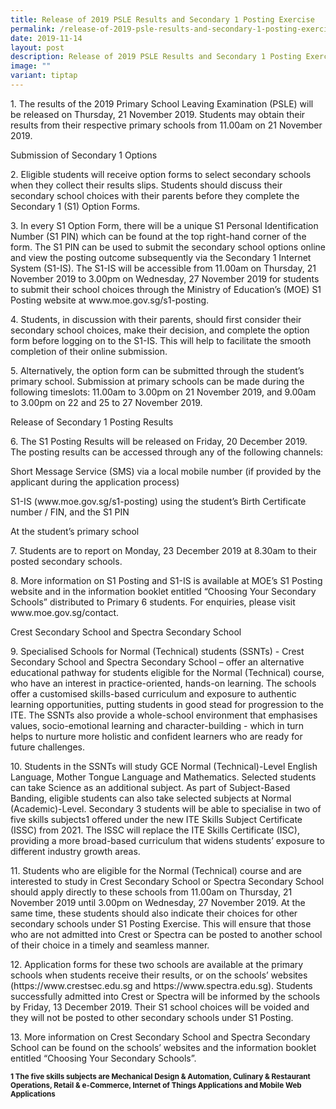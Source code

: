 ```yaml
---
title: Release of 2019 PSLE Results and Secondary 1 Posting Exercise
permalink: /release-of-2019-psle-results-and-secondary-1-posting-exercise/
date: 2019-11-14
layout: post
description: Release of 2019 PSLE Results and Secondary 1 Posting Exercise
image: ""
variant: tiptap
---
```

<p>1. The results of the 2019 Primary School Leaving Examination (PSLE) will
be released on Thursday, 21 November 2019. Students may obtain their results
from their respective primary schools from 11.00am on 21 November 2019.</p>
<p>Submission of Secondary 1 Options</p>
<p>2. Eligible students will receive option forms to select secondary schools
when they collect their results slips. Students should discuss their secondary
school choices with their parents before they complete the Secondary 1
(S1) Option Forms.</p>
<p>3. In every S1 Option Form, there will be a unique S1 Personal Identification
Number (S1 PIN) which can be found at the top right-hand corner of the
form. The S1 PIN can be used to submit the secondary school options online
and view the posting outcome subsequently via the Secondary 1 Internet
System (S1-IS). The S1-IS will be accessible from 11.00am on Thursday,
21 November 2019 to 3.00pm on Wednesday, 27 November 2019 for students
to submit their school choices through the Ministry of Education’s (MOE)
S1 Posting website at www.moe.gov.sg/s1-posting.</p>
<p>4. Students, in discussion with their parents, should first consider their
secondary school choices, make their decision, and complete the option
form before logging on to the S1-IS. This will help to facilitate the smooth
completion of their online submission.</p>
<p>5. Alternatively, the option form can be submitted through the student’s
primary school. Submission at primary schools can be made during the following
timeslots: 11.00am to 3.00pm on 21 November 2019, and 9.00am to 3.00pm
on 22 and 25 to 27 November 2019.</p>
<p>Release of Secondary 1 Posting Results</p>
<p>6. The S1 Posting Results will be released on Friday, 20 December 2019.
The posting results can be accessed through any of the following channels:</p>
<p>Short Message Service (SMS) via a local mobile number (if provided by
the applicant during the application process)</p>
<p>S1-IS (www.moe.gov.sg/s1-posting) using the student’s Birth Certificate
number / FIN, and the S1 PIN</p>
<p>At the student’s primary school</p>
<p>7. Students are to report on Monday, 23 December 2019 at 8.30am to their
posted secondary schools.</p>
<p>8. More information on S1 Posting and S1-IS is available at MOE’s S1 Posting
website and in the information booklet entitled “Choosing Your Secondary
Schools” distributed to Primary 6 students. For enquiries, please visit
www.moe.gov.sg/contact.</p>
<p>Crest Secondary School and Spectra Secondary School</p>
<p>9. Specialised Schools for Normal (Technical) students (SSNTs) - Crest
Secondary School and Spectra Secondary School – offer an alternative educational
pathway for students eligible for the Normal (Technical) course, who have
an interest in practice-oriented, hands-on learning. The schools offer
a customised skills-based curriculum and exposure to authentic learning
opportunities, putting students in good stead for progression to the ITE.
The SSNTs also provide a whole-school environment that emphasises values,
socio-emotional learning and character-building - which in turn helps to
nurture more holistic and confident learners who are ready for future challenges.</p>
<p>10. Students in the SSNTs will study GCE Normal (Technical)-Level English
Language, Mother Tongue Language and Mathematics. Selected students can
take Science as an additional subject. As part of Subject-Based Banding,
eligible students can also take selected subjects at Normal (Academic)-Level.
Secondary 3 students will be able to specialise in two of five skills subjects1
offered under the new ITE Skills Subject Certificate (ISSC) from 2021.
The ISSC will replace the ITE Skills Certificate (ISC), providing a more
broad-based curriculum that widens students’ exposure to different industry
growth areas.</p>
<p>11. Students who are eligible for the Normal (Technical) course and are
interested to study in Crest Secondary School or Spectra Secondary School
should apply directly to these schools from 11.00am on Thursday, 21 November
2019 until 3.00pm on Wednesday, 27 November 2019. At the same time, these
students should also indicate their choices for other secondary schools
under S1 Posting Exercise. This will ensure that those who are not admitted
into Crest or Spectra can be posted to another school of their choice in
a timely and seamless manner.</p>
<p>12. Application forms for these two schools are available at the primary
schools when students receive their results, or on the schools’ websites
(https://www.crestsec.edu.sg and https://www.spectra.edu.sg). Students
successfully admitted into Crest or Spectra will be informed by the schools
by Friday, 13 December 2019. Their S1 school choices will be voided and
they will not be posted to other secondary schools under S1 Posting.</p>
<p>13. More information on Crest Secondary School and Spectra Secondary School
can be found on the schools’ websites and the information booklet entitled
“Choosing Your Secondary Schools”.</p>
<p><strong><sub>1 The five skills subjects are Mechanical Design &amp; Automation, Culinary &amp; Restaurant Operations, Retail &amp; e-Commerce, Internet of Things Applications and Mobile Web Applications</sub></strong>
</p>
<p></p>